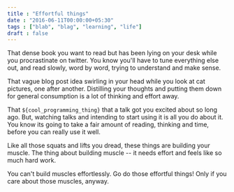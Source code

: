 ```yaml
---
title : "Effortful things"
date : "2016-06-11T00:00:00+05:30"
tags : ["blab", "blag", "learning", "life"]
draft : false
---
```


That dense book you want to read but has been lying on your desk while you
procrastinate on twitter. You know you'll have to tune everything else out,
and read slowly, word by word, trying to understand and make sense.

That vague blog post idea swirling in your head while you look at cat pictures,
one after another. Distilling your thoughts and putting them down for general
consumption is a lot of thinking and effort away.

That `${cool_programming_thing}` that a talk got you excited about so long ago.
But, watching talks and intending to start using it is all you do about it. You
know its going to take a fair amount of reading, thinking and time, before you
can really use it well.

Like all those squats and lifts you dread, these things are building your
muscle. The thing about building muscle -- it needs effort and feels like so
much hard work.

You can't build muscles effortlessly. Go do those effortful things! Only if you
care about those muscles, anyway.
